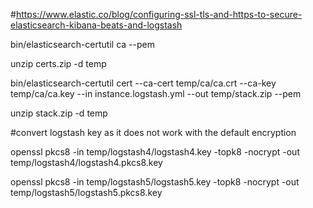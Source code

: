 #https://www.elastic.co/blog/configuring-ssl-tls-and-https-to-secure-elasticsearch-kibana-beats-and-logstash

bin/elasticsearch-certutil ca --pem

unzip certs.zip -d temp

bin/elasticsearch-certutil cert --ca-cert temp/ca/ca.crt --ca-key temp/ca/ca.key --in instance.logstash.yml --out temp/stack.zip --pem

unzip stack.zip -d temp

#convert logstash key as it does not work with the default encryption

openssl pkcs8 -in temp/logstash4/logstash4.key -topk8 -nocrypt -out temp/logstash4/logstash4.pkcs8.key

openssl pkcs8 -in temp/logstash5/logstash5.key -topk8 -nocrypt -out temp/logstash5/logstash5.pkcs8.key

